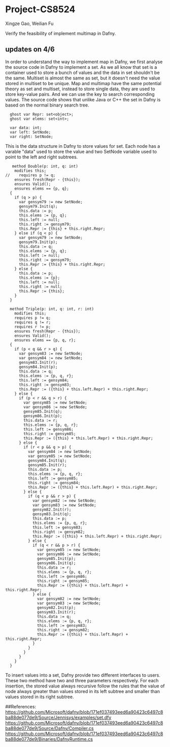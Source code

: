 # Project-CS8524
Xingze Gao, Weilian Fu

Verify the feasibility of implement multimap in Dafny.

## updates on 4/6
In order to understand the way to implement map in Dafny, we first analyse the source code in Dafny to implement a set. As we all know that set is a container used to store a bunch of values and the data in set shouldn't be the same. Multiset is almost the same as set, but it doesn't need the value stored in multiset to be unique. Map and multimap have the same potential theory as set and multiset, instead to store single data, they are used to store key-value pairs. And we can use the key to search corresponding values. The source code shows that unlike Java or C++ the set in Dafny is based on the normal binary search tree. 
```
  ghost var Repr: set<object>;
  ghost var elems: set<int>;

  var data: int;
  var left: SetNode;
  var right: SetNode;
```
This is the data structure in Dafny to store values for set. Each node has a varable "data" used to store the value and two SetNode variable used to point to the left and right subtrees.
```
   method Double(p: int, q: int)
    modifies this;
//    requires p != q;
    ensures fresh(Repr - {this});
    ensures Valid();
    ensures elems == {p, q};
  {
    if (q > p) {
      var gensym79 := new SetNode;
      gensym79.Init(q);
      this.data := p;
      this.elems := {p, q};
      this.left := null;
      this.right := gensym79;
      this.Repr := {this} + this.right.Repr;
    } else if (q < p) {
      var gensym79 := new SetNode;
      gensym79.Init(p);
      this.data := q;
      this.elems := {p, q};
      this.left := null;
      this.right := gensym79;
      this.Repr := {this} + this.right.Repr;
    } else {
      this.data := p; 
      this.elems := {p};
      this.left := null;
      this.right := null;
      this.Repr := {this};
    } 
  }

  method Triple(p: int, q: int, r: int)
    modifies this;
    requires p != q;
    requires q != r;
    requires r != p;
    ensures fresh(Repr - {this});
    ensures Valid();
    ensures elems == {p, q, r};
  {
    if (p < q && r > q) {
      var gensym83 := new SetNode;
      var gensym84 := new SetNode;
      gensym83.Init(r);
      gensym84.Init(p);
      this.data := q;
      this.elems := {p, q, r};
      this.left := gensym84;
      this.right := gensym83;
      this.Repr := ({this} + this.left.Repr) + this.right.Repr;
    } else {
      if (p < r && q > r) {
        var gensym85 := new SetNode;
        var gensym86 := new SetNode;
        gensym85.Init(q);
        gensym86.Init(p);
        this.data := r;
        this.elems := {p, q, r};
        this.left := gensym86;
        this.right := gensym85;
        this.Repr := ({this} + this.left.Repr) + this.right.Repr;
      } else {
        if (r < p && q > p) {
          var gensym84 := new SetNode;
          var gensym85 := new SetNode;
          gensym84.Init(q);
          gensym85.Init(r);
          this.data := p;
          this.elems := {p, q, r};
          this.left := gensym85;
          this.right := gensym84;
          this.Repr := ({this} + this.left.Repr) + this.right.Repr;
        } else {
          if (q < p && r > p) {
            var gensym82 := new SetNode;
            var gensym83 := new SetNode;
            gensym82.Init(r);
            gensym83.Init(q);
            this.data := p;
            this.elems := {p, q, r};
            this.left := gensym83;
            this.right := gensym82;
            this.Repr := ({this} + this.left.Repr) + this.right.Repr;
          } else {
            if (q < r && p > r) {
              var gensym85 := new SetNode;
              var gensym86 := new SetNode;
              gensym85.Init(p);
              gensym86.Init(q);
              this.data := r;
              this.elems := {p, q, r};
              this.left := gensym86;
              this.right := gensym85;
              this.Repr := ({this} + this.left.Repr) + this.right.Repr;
            } else {
              var gensym82 := new SetNode;
              var gensym83 := new SetNode;
              gensym82.Init(p);
              gensym83.Init(r);
              this.data := q;
              this.elems := {p, q, r};
              this.left := gensym83;
              this.right := gensym82;
              this.Repr := ({this} + this.left.Repr) + this.right.Repr;
            }
          }
        }
      }
    }
  }
  ```
  
  To insert values into a set, Dafny provide two different interfaces to users. These two method have two and three parameters respectively. For each insertion, the stored value always recursive follow the rules that the value of node always greater than values stored in its left subtree and smaller than values stored in its right subtree.
  
  
##References:
https://github.com/Microsoft/dafny/blob/171ef037493eed6a90423c6497c8ba88de077de9/Source/Jennisys/examples/set.dfy 
https://github.com/Microsoft/dafny/blob/171ef037493eed6a90423c6497c8ba88de077de9/Source/Dafny/Compiler.cs
https://github.com/Microsoft/dafny/blob/171ef037493eed6a90423c6497c8ba88de077de9/Binaries/DafnyRuntime.cs 

